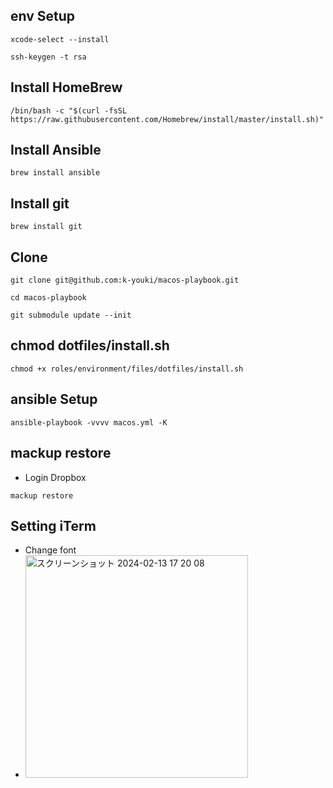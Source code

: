 ## env Setup
`xcode-select --install`

`ssh-keygen -t rsa`

## Install HomeBrew
`/bin/bash -c "$(curl -fsSL https://raw.githubusercontent.com/Homebrew/install/master/install.sh)"`

## Install Ansible
`brew install ansible`

## Install git
`brew install git`

## Clone 
`git clone git@github.com:k-youki/macos-playbook.git`

`cd macos-playbook`

`git submodule update --init`

## chmod dotfiles/install.sh
`chmod +x roles/environment/files/dotfiles/install.sh `

## ansible Setup
`ansible-playbook -vvvv macos.yml -K`

## mackup restore
- Login Dropbox

`mackup restore`

## Setting iTerm
- Change font
- <img width="356" alt="スクリーンショット 2024-02-13 17 20 08" src="https://github.com/k-youki/macos-playbook/assets/10322951/c83b403c-77aa-48a8-b30d-bf5396790bb1">
